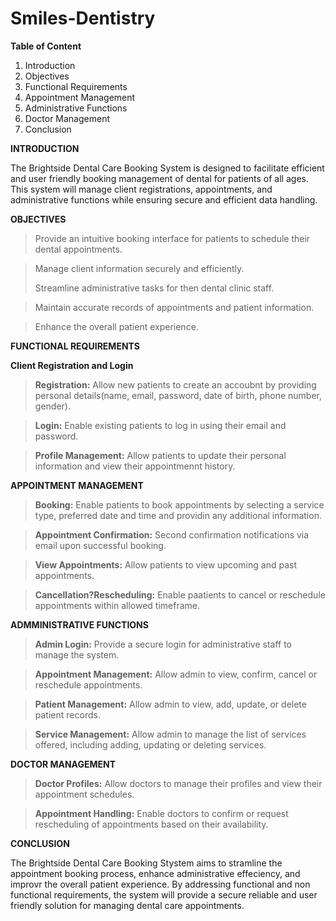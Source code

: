# Smiles-Dentistry

**Table of Content**
1. Introduction
2. Objectives
3. Functional Requirements
4. Appointment Management
5. Administrative Functions
6. Doctor Management
7. Conclusion

**INTRODUCTION**

The Brightside Dental Care Booking System is designed to facilitate efficient and user friendly booking management of dental for patients of all ages. This system will manage client registrations, appointments, and administrative functions while ensuring secure and efficient data handling.

**OBJECTIVES**

> Provide an intuitive booking interface for patients to schedule their dental appointments.

> Manage client information securely and efficiently.
> 
> Streamline administrative tasks for then dental clinic staff.

> Maintain accurate records of appointments and patient information.

> Enhance the overall patient experience.

**FUNCTIONAL REQUIREMENTS**

**Client Registration and Login**

> **Registration:** Allow new patients to create an accoubnt by providing personal details(name, email, password, date of birth, phone number, gender).

> **Login:** Enable existing patients to log in using their email and password.

> **Profile Management:** Allow patients to update their personal information and view their appointmennt  history.

**APPOINTMENT MANAGEMENT**

> **Booking:** Enable patients to book appointments by selecting a service type, preferred date and time and providin any additional information.

> **Appointment Confirmation:** Second confirmation notifications via email upon successful booking.

> **View Appointments:** Allow patients to view upcoming and past appointments.

> **Cancellation?Rescheduling:** Enable paatients to cancel or reschedule appointments within allowed timeframe.

**ADMMINISTRATIVE FUNCTIONS**

> **Admin Login:** Provide a secure login for administrative staff to manage the system.

> **Appointment Management:** Allow admin to view, confirm, cancel or reschedule appointments.

> **Patient Management:** Allow admin to view, add, update, or delete patient records.

> **Service Management:** Allow admin to manage the list of services offered, including adding, updating or deleting services.

**DOCTOR MANAGEMENT**

> **Doctor Profiles:** Allow doctors to manage their profiles and view their appointment schedules.

> **Appointment Handling:** Enable doctors to confirm or request rescheduling of appointments based on their availability.

**CONCLUSION**

The Brightside Dental Care Booking Stystem aims to stramline the appointment booking process, enhance administrative effeciency, and improvr the overall patient experience. By addressing functional and non functional requirements, the system will provide a secure reliable and user friendly solution for managing dental care appointments.
